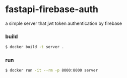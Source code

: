 # fastapi-firebase-auth
a simple server that jwt token authentication by firebase

### build
```bash
$ docker build -t server .
```

### run
```bash
$ docker run -it --rm -p 8000:8000 server
```


